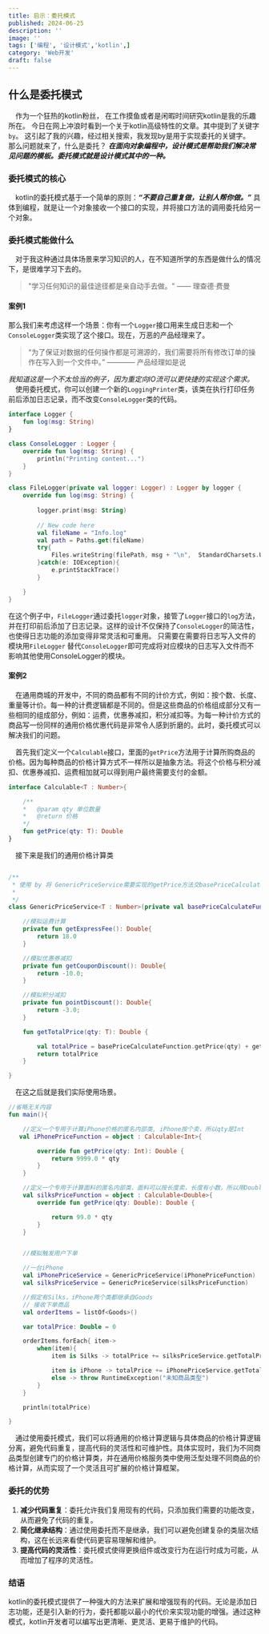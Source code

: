 ```yaml
---
title: 启示：委托模式
published: 2024-06-25
description: ''
image: ''
tags: ['编程', '设计模式','kotlin',]
category: 'Web开发'
draft: false 
---
```




## 什么是委托模式

&emsp;作为一个狂热的kotlin粉丝， 在工作摸鱼或者是闲暇时间研究kotlin是我的乐趣所在。 今日在网上冲浪时看到一个关于kotlin高级特性的文章。其中提到了关键字 `by`。 这引起了我的兴趣，经过相关搜索，我发现by是用于实现委托的关键字。
&emsp;那么问题就来了，什么是委托？
***在面向对象编程中，设计模式是帮助我们解决常见问题的模板。委托模式就是设计模式其中的一种。***

### 委托模式的核心

&emsp;kotlin的委托模式基于一个简单的原则：***“不要自己重复做，让别人帮你做。”*** 具体到编程，就是让一个对象接收一个接口的实现，并将接口方法的调用委托给另一个对象。

### 委托模式能做什么

&emsp;对于我这种通过具体场景来学习知识的人，在不知道所学的东西是做什么的情况下，是很难学习下去的。
> "学习任何知识的最佳途径都是亲自动手去做。" —— 理查德·费曼

#### 案例1

那么我们来考虑这样一个场景：你有一个`Logger`接口用来生成日志和一个`ConsoleLogger`类实现了这个接口。现在，万恶的产品经理来了。
>“为了保证对数据的任何操作都是可溯源的，我们需要将所有修改订单的操作在写入到一个文件中。”
> ———— 产品经理如是说

*我知道这是一个不太恰当的例子，因为重定向IO流可以更快捷的实现这个需求。*
&emsp;使用委托模式，你可以创建一个新的`LoggingPrinter`类，该类在执行打印任务前后添加日志记录，而不改变`ConsoleLogger`类的代码。

```kotlin
interface Logger {
    fun log(msg: String)
}

class ConsoleLogger : Logger {
    override fun log(msg: String) {
        println("Printing content...")
    }
}

class FileLogger(private val logger: Logger) : Logger by logger {
    override fun log(msg: String) {
        
        logger.print(msg: String)
        
        // New code here
        val fileName = "Info.log"
        val path = Paths.get(fileName)
        try{
            Files.writeString(filePath, msg + "\n",  StandardCharsets.UTF_8, StandardOpenOption.CREATE, StandardOpenOption.APPEND)
        }catch(e: IOException){
            e.printStackTrace()
        }

    }
}
```

在这个例子中，`FileLogger`通过委托`logger`对象，接管了`Logger`接口的`log`方法，并在打印前后添加了日志记录。这样的设计不仅保持了`ConsoleLogger`的简洁性，也使得日志功能的添加变得非常灵活和可重用。 只需要在需要将日志写入文件的模块用`FileLogger`
替代`ConsoleLogger`即可完成将对应模块的日志写入文件而不影响其他使用ConsoleLogger的模块。

#### 案例2

&emsp;在通用商城的开发中，不同的商品都有不同的计价方式，例如：按个数、长度、重量等计价。每一种的计费逻辑都是不同的。但是这些商品的价格组成部分又有一些相同的组成部分，例如：运费，优惠券减扣，积分减扣等。为每一种计价方式的商品写一份同样的通用价格优惠代码是非常令人感到折磨的。此时，委托模式可以解决我们的问题。

&emsp;首先我们定义一个`Calculable`接口，里面的`getPrice`方法用于计算所购商品的价格。因为每种商品的价格计算方式不一样所以是抽象方法。将这个价格与积分减扣、优惠券减扣、运费相加就可以得到用户最终需要支付的金额。

``` kotlin
interface Calculable<T : Number>{

    /**
    *   @param qty 单位数量
    *   @return 价格
    */
    fun getPrice(qty: T): Double
}
```

&emsp;接下来是我们的通用价格计算类

```kotlin

/**
 * 使用 by 将 GenericPriceService需要实现的getPrice方法交basePriceCalculateFunction 实现
 *
 */
class GenericPriceService<T : Number>(private val basePriceCalculateFunction: Calculable<T>): Calculable<T> by basePriceCalculateFunction{

    //模拟运费计算
    private fun getExpressFee(): Double{
        return 18.0
    }

    //模拟优惠券减扣
    private fun getCouponDiscount(): Double{
        return -10.0;
    }

    //模拟积分减扣
    private fun pointDiscount(): Double{
        return -3.0;
    }

    fun getTotalPrice(qty: T): Double {

        val totalPrice = basePriceCalculateFunction.getPrice(qty) + getExpressFee() + getExpressFee() + getCouponDiscount() + pointDiscount()
        return totalPrice
    }

}
```

&emsp;在这之后就是我们实际使用场景。

```kotlin
//省略无关内容
fun main(){

    //定义一个专用于计算iPhone价格的匿名内部类, iPhone按个卖，所以qty是Int
   val iPhonePriceFunction = object : Calculable<Int>{

        override fun getPrice(qty: Int): Double {
            return 9999.0 * qty
        }
    }

    //定义一个专用于计算面料的匿名内部类，面料可以按长度卖，长度有小数，所以用Double
    val silksPriceFunction = object : Calculable<Double>{
        override fun getPrice(qty: Double): Double {

            return 99.0 * qty
        }
    }


    //模拟触发用户下单

    //一台iPhone
    val iPhonePriceService = GenericPriceService(iPhonePriceFunction)
    val silksPriceService = GenericPriceService(silksPriceFunction)

    //假定有Silks，iPhone两个类都继承自Goods
    // 接收下单商品
    val orderItems = listOf<Goods>()

    var totalPrice: Double = 0

    orderItems.forEach{ item->
        when(item){
            item is Silks -> totalPrice += silksPriceService.getTotalPrice(item.quantity)

            item is iPhone -> totalPrice += iPhonePriceService.getTotalPrice(item.quantity)
            else -> throw RuntimeException("未知商品类型")
        }
    }

    println(totalPrice)

}
```

&emsp;通过使用委托模式，我们可以将通用的价格计算逻辑与具体商品的价格计算逻辑分离，避免代码重复，提高代码的灵活性和可维护性。具体实现时，我们为不同商品类型创建专门的价格计算类，并在通用价格服务类中使用泛型处理不同商品的价格计算，从而实现了一个灵活且可扩展的价格计算框架。

### 委托的优势

1. **减少代码重复**：委托允许我们复用现有的代码，只添加我们需要的功能改变，从而避免了代码的重复。
2. **简化继承结构**：通过使用委托而不是继承，我们可以避免创建复杂的类层次结构，这在长远来看使代码更容易理解和维护。
3. **提高代码的灵活性**：委托模式使得更换组件或改变行为在运行时成为可能，从而增加了程序的灵活性。

### 结语

kotlin的委托模式提供了一种强大的方法来扩展和增强现有的代码。无论是添加日志功能，还是引入新的行为，委托都能以最小的代价来实现功能的增强。通过这种模式，kotlin开发者可以编写出更清晰、更灵活、更易于维护的代码。
